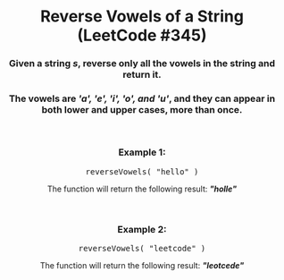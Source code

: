 <div align = "center">

# Reverse Vowels of a String (LeetCode #345)

</div>

<div align = "center">

<h3>Given a string <em>s</em>, reverse only all the vowels in the string and return it.</h3>

<h3>The vowels are <em>'a', 'e', 'i', 'o', and 'u'</em>, and they can appear in both lower and upper cases, more than once.</h3>

<br>

<h3>Example 1:</h3>

<pre>reverseVowels(&nbsp;"hello"&nbsp;)</pre>

<p>The function will return the following result: <em><strong>"holle"</strong></em></p>

<br>

<h3>Example 2:</h3>

<pre>reverseVowels(&nbsp;"leetcode"&nbsp;)</pre>

<p>The function will return the following result: <em><strong>"leotcede"</strong></em></p>

</div>
